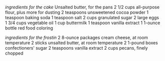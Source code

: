 *ingredients for the cake* 
 Unsalted butter, for the pans
 2 1/2 cups all-purpose flour, plus more for dusting
 2 teaspoons unsweetened cocoa powder
 1 teaspoon baking soda
 1 teaspoon salt
 2 cups granulated sugar
 2 large eggs
 1 3/4 cups vegetable oil
 1 cup buttermilk
 1 teaspoon vanilla extract
 1 1-ounce bottle red food coloring

*ingredients for the frostin*
 2 8-ounce packages cream cheese, at room temperature
 2 sticks unsalted butter, at room temperature
 2 1-pound boxes confectioners' sugar
 2 teaspoons vanilla extract
 2 cups pecans, finely chopped
